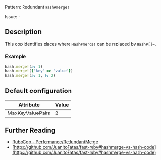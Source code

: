 Pattern: Redundant `Hash#merge!`

Issue: -

## Description

This cop identifies places where `Hash#merge!` can be replaced by `Hash#[]=`.

### Example

```ruby
hash.merge!(a: 1)
hash.merge!({'key' => 'value'})
hash.merge!(a: 1, b: 2)
```

## Default configuration

Attribute | Value
--- | ---
MaxKeyValuePairs | 2

## Further Reading

* [RuboCop - Performance/RedundantMerge](https://rubocop.readthedocs.io/en/latest/cops_performance/#performanceredundantmerge)
* [https://github.com/JuanitoFatas/fast-ruby#hashmerge-vs-hash-code](https://github.com/JuanitoFatas/fast-ruby#hashmerge-vs-hash-code)
